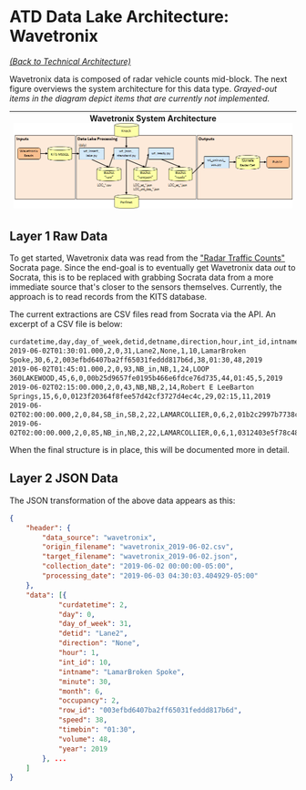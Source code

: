 # ATD Data Lake Architecture: Wavetronix

*[(Back to Technical Architecture)](tech_architecture.md)*

Wavetronix data is composed of radar vehicle counts mid-block. The next figure overviews the system architecture for this data type. *Grayed-out items in the diagram depict items that are currently not implemented.*

| Wavetronix System Architecture <br><img src="figures/new_wt_overview.png">
|---

## Layer 1 Raw Data

To get started, Wavetronix data was read from the ["Radar Traffic Counts"](https://data.austintexas.gov/Transportation-and-Mobility/Radar-Traffic-Counts/i626-g7ub) Socrata page. Since the end-goal is to eventually get Wavetronix data *out* to Socrata, this is to be replaced with grabbing Socrata data from a more immediate source that's closer to the sensors themselves. Currently, the approach is to read records from the KITS database.

The current extractions are CSV files read from Socrata via the API. An excerpt of a CSV file is below:

```
curdatetime,day,day_of_week,detid,detname,direction,hour,int_id,intname,minute,month,occupancy,row_id,speed,timebin,volume,year
2019-06-02T01:30:01.000,2,0,31,Lane2,None,1,10,LamarBroken Spoke,30,6,2,003efbd6407ba2ff65031feddd817b6d,38,01:30,48,2019
2019-06-02T01:45:01.000,2,0,93,NB_in,NB,1,24,LOOP 360LAKEWOOD,45,6,0,00b25d9657fe0195b466e6fdce76d735,44,01:45,5,2019
2019-06-02T02:15:00.000,2,0,43,NB,NB,2,14,Robert E LeeBarton Springs,15,6,0,0123f20364f8fee57d42cf3727d4ec4c,29,02:15,11,2019
2019-06-02T02:00:00.000,2,0,84,SB_in,SB,2,22,LAMARCOLLIER,0,6,2,01b2c2997b7738c3145205209028db81,40,02:00,55,2019
2019-06-02T02:00:00.000,2,0,85,NB_in,NB,2,22,LAMARCOLLIER,0,6,1,0312403e5f78c48467b27dbf47eb8842,41,02:00,24,2019
```

When the final structure is in place, this will be documented more in detail.

## Layer 2 JSON Data
The JSON transformation of the above data appears as this:

```json
{
	"header": {
		"data_source": "wavetronix",
		"origin_filename": "wavetronix_2019-06-02.csv",
		"target_filename": "wavetronix_2019-06-02.json",
		"collection_date": "2019-06-02 00:00:00-05:00",
		"processing_date": "2019-06-03 04:30:03.404929-05:00"
	},
	"data": [{
			"curdatetime": 2,
			"day": 0,
			"day_of_week": 31,
			"detid": "Lane2",
			"direction": "None",
			"hour": 1,
			"int_id": 10,
			"intname": "LamarBroken Spoke",
			"minute": 30,
			"month": 6,
			"occupancy": 2,
			"row_id": "003efbd6407ba2ff65031feddd817b6d",
			"speed": 38,
			"timebin": "01:30",
			"volume": 48,
			"year": 2019
		}, ...
	]
}
```
